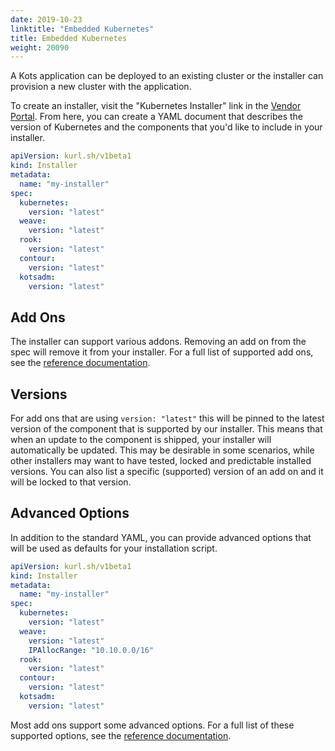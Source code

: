 ```yaml
---
date: 2019-10-23
linktitle: "Embedded Kubernetes"
title: Embedded Kubernetes
weight: 20090
---
```


A Kots application can be deployed to an existing cluster or the installer can provision a new cluster with the application.

To create an installer, visit the "Kubernetes Installer" link in the [Vendor Portal](https://vendor.replicated.com). From here, you can create a YAML document that describes the version of Kubernetes and the components that you'd like to include in your installer.

```yaml
apiVersion: kurl.sh/v1beta1
kind: Installer
metadata:
  name: "my-installer"
spec:
  kubernetes:
    version: "latest"
  weave:
    version: "latest"
  rook:
    version: "latest"
  contour:
    version: "latest"
  kotsadm:
    version: "latest"
```

## Add Ons

The installer can support various addons. Removing an add on from the spec will remove it from your installer. For a full list of supported add ons, see the [reference documentation](/reference/kurl).

## Versions

For add ons that are using `version: "latest"` this will be pinned to the latest version of the component that is supported by our installer. This means that when an update to the component is shipped, your installer will automatically be updated. This may be desirable in some scenarios, while other installers may want to have tested, locked and predictable installed versions. You can also list a specific (supported) version of an add on and it will be locked to that version.

## Advanced Options

In addition to the standard YAML, you can provide advanced options that will be used as defaults for your installation script. 

```yaml
apiVersion: kurl.sh/v1beta1
kind: Installer
metadata:
  name: "my-installer"
spec:
  kubernetes:
    version: "latest"
  weave:
    version: "latest"
    IPAllocRange: "10.10.0.0/16"
  rook:
    version: "latest"
  contour:
    version: "latest"
  kotsadm:
    version: "latest"
```

Most add ons support some advanced options. For a full list of these supported options, see the [reference documentation](/reference/kurl).
